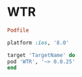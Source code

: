 # WTR


```ruby
Podfile

platform :ios, '8.0'

target 'TargetName' do
pod 'WTR', '~> 0.0.25'
end
```

